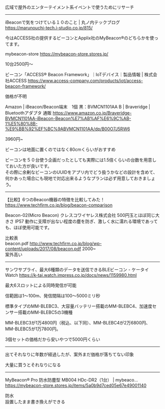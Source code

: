 広域で屋外のエンターテイメント系イベントで使うためにリサーチ

---

iBeaconで気をつけている１０のこと | 丸ノ内テックブログ  https://marunouchi-tech.i-studio.co.jp/815/

今はACCESS社の提供するビーコンとApplix社のMyBeacon®のどちらかを使ってます。

mybeacon-store https://mybeacon-store.stores.jp/

10台2500円〜

ビーコン「ACCESS® Beacon Framework」｜IoTデバイス｜製品情報 | 株式会社ACCESS https://www.access-company.com/products/iot/access-beacon-framework/

価格が不明

Amazon | iBeacon/Beacon端末　1個 黒：BVMCN1101AA B | Braveridge | Bluetoothアダプタ 通販 https://www.amazon.co.jp/Braveridge-BVMCN1101AA-iBeacon-Beacon%E7%AB%AF%E6%9C%AB-1%E5%80%8B-%E9%BB%92%EF%BC%9ABVMCN1101AA/dp/B00O7J5RW6

3960円~

ビーコンは地面に置くのではなく80cmくらいがおすすめ

ビーコンを５０台使う企画だったとしても実際には1.5倍くらいの台数を用意しておいた方が良いです。  
その際に余剰なビーコンのUUIDをアプリ内でどう扱うかなどの設計を含めて、何かあった場合にも現地で対応出来るようなプランは必ず用意しておきましょう。

---

【比較】6つのBeacon機器の特徴を比較してみた！  https://www.techfirm.co.jp/blog/beacon-comparison

Beacon-02(Micro Beacon)
クレスコワイヤレス株式会社
500円玉とほぼ同じ大きさ
IP57
動作に支障が出ない程度の塵を防ぎ、激しく水に濡れる環境であっても、ほぼ使用可能です。

比較表  
beacon.pdf  http://www.techfirm.co.jp/blog/wp-content/uploads/2017/08/beacon.pdf
2000~  
案外高い

---

サンワサプライ、最大6種類のデータを送信できるBLEビーコン - ケータイ Watch  https://k-tai.watch.impress.co.jp/docs/news/1159980.html

最大6スロットによる同時発信が可能

信範囲は1～100m、発信間隔は100～5000ミリ秒

標準タイプのMM-BLEBC3、大容量バッテリー搭載のMM-BLEBC4、加速度センサー搭載のMM-BLEBC5の3機種

MM-BLEBC3が1万4800円（税込、以下同）、MM-BLEBC4が2万6800円、MM-BLEBC5が1万7800円。

3個セットの価格だから安いやつで5000円くらい

---

出てそれなりに年数が経過したが、案外まだ価格が落ちてない印象

大量に買うとそれなりになる

---

MyBeacon® Pro 防水防塵型 MB004 HDc-DR2（1台） | mybeaco... https://mybeacon-store.stores.jp/items/5a0b9d7ced05e67e49001140

防水  
設置したまま書き換えができる

